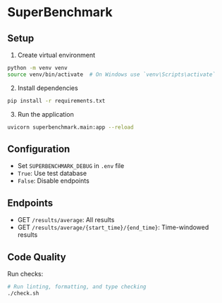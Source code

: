 # SuperBenchmark

## Setup

1. Create virtual environment
```bash
python -m venv venv
source venv/bin/activate  # On Windows use `venv\Scripts\activate`
```

2. Install dependencies
```bash
pip install -r requirements.txt
```

3. Run the application
```bash
uvicorn superbenchmark.main:app --reload
```

## Configuration
- Set `SUPERBENCHMARK_DEBUG` in `.env` file
- `True`: Use test database
- `False`: Disable endpoints

## Endpoints
- GET `/results/average`: All results
- GET `/results/average/{start_time}/{end_time}`: Time-windowed results

## Code Quality
Run checks:
```bash
# Run linting, formatting, and type checking
./check.sh
